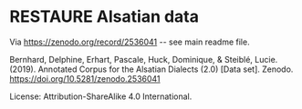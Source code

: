 # RESTAURE Alsatian data

Via https://zenodo.org/record/2536041 -- see main readme file.

Bernhard, Delphine, Erhart, Pascale, Huck, Dominique, & Steiblé, Lucie. (2019). Annotated Corpus for the Alsatian Dialects (2.0) [Data set]. Zenodo. https://doi.org/10.5281/zenodo.2536041


License: Attribution-ShareAlike 4.0 International.